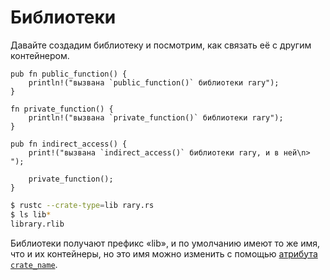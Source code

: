 # Библиотеки

Давайте создадим библиотеку и посмотрим, как связать её с другим контейнером.

```rust,ignore
pub fn public_function() {
    println!("вызвана `public_function()` библиотеки rary");
}

fn private_function() {
    println!("вызвана `private_function()` библиотеки rary");
}

pub fn indirect_access() {
    print!("вызвана `indirect_access()` библиотеки rary, и в ней\n> ");

    private_function();
}
```

```bash
$ rustc --crate-type=lib rary.rs
$ ls lib*
library.rlib
```

Библиотеки получают префикс «lib», и по умолчанию имеют то же имя,
что и их контейнеры, но это имя можно изменить
с помощью [атрибута `crate_name`](attribute/crate.html).
